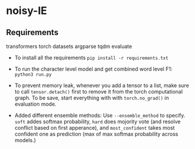 # noisy-IE

## Requirements
transformers 
torch 
datasets
argparse
tqdm 
evaluate 

- To install all the requirements
`pip install -r requirements.txt`

- To run the character level model and get combined word level F1:
`python3 run.py`

- To prevent memory leak, whenever you add a tensor to a list, make sure to call `tensor.detach()` first to remove it from the torch computational graph. To be save, start everything with with `torch.no_grad()` in evaluation mode. 

- Added different ensemble methods: Use `--ensemble_method` to specify. `soft` addes softmax probability, `hard` does mojority vote (and resolve conflict based on first apperance), and `most_confident` takes most confident one as prediction (max of max softmax probability across models.)
